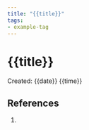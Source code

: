 ```yaml
---
title: "{{title}}"
tags:
- example-tag
---
```


# {{title}}
Created: {{date}} {{time}}  



## References
1. 

